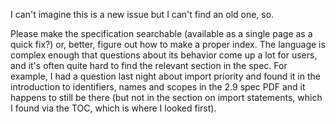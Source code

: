 I can't imagine this is a new issue but I can't find an old one, so.

Please make the specification searchable (available as a single page as a quick fix?) or, better, figure out how to make a proper index. The language is complex enough that questions about its behavior come up a lot for users, and it's often quite hard to find the relevant section in the spec. For example, I had a question last night about import priority and found it in the introduction to identifiers, names and scopes in the 2.9 spec PDF and it happens to still be there (but not in the section on import statements, which I found via the TOC, which is where I looked first).


